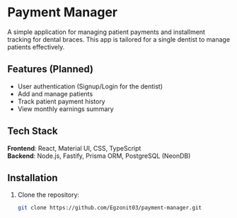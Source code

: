 # Payment Manager

A simple application for managing patient payments and installment tracking for dental braces. This app is tailored for a single dentist to manage patients effectively.

## Features (Planned)
- User authentication (Signup/Login for the dentist)
- Add and manage patients
- Track patient payment history
- View monthly earnings summary

## Tech Stack
**Frontend**: React, Material UI, CSS, TypeScript  
**Backend**: Node.js, Fastify, Prisma ORM, PostgreSQL (NeonDB)

## Installation
1. Clone the repository:
   ```bash
   git clone https://github.com/Egzonit03/payment-manager.git
